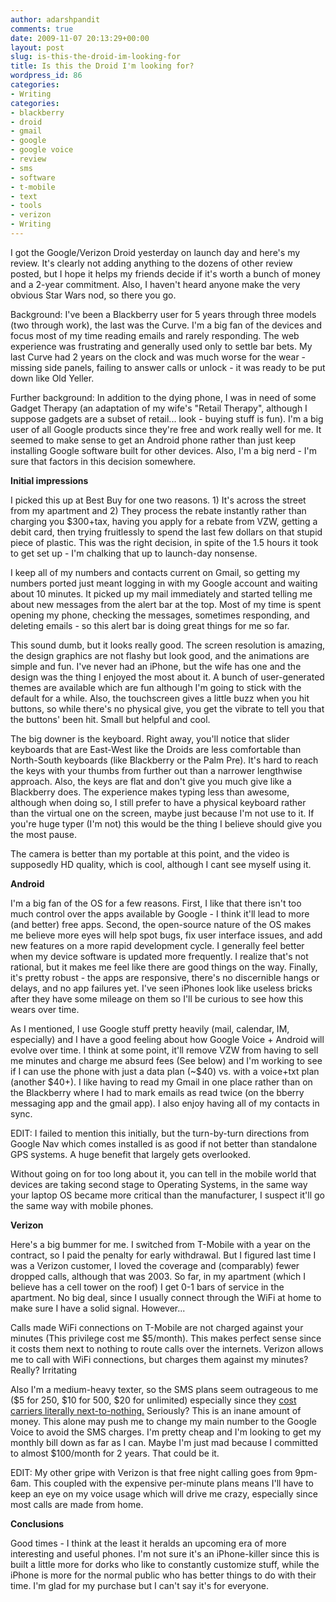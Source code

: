 ```yaml
---
author: adarshpandit
comments: true
date: 2009-11-07 20:13:29+00:00
layout: post
slug: is-this-the-droid-im-looking-for
title: Is this the Droid I'm looking for?
wordpress_id: 86
categories:
- Writing
categories:
- blackberry
- droid
- gmail
- google
- google voice
- review
- sms
- software
- t-mobile
- text
- tools
- verizon
- Writing
---
```


I got the Google/Verizon Droid yesterday on launch day and here's my review. It's clearly not adding anything to the dozens of other review posted, but I hope it helps my friends decide if it's worth a bunch of money and a 2-year commitment. Also, I haven't heard anyone make the very obvious Star Wars nod, so there you go.

Background: I've been a Blackberry user for 5 years through three models (two through work), the last was the Curve. I'm a big fan of the devices and focus most of my time reading emails and rarely responding. The web experience was frustrating and generally used only to settle bar bets. My last Curve had 2 years on the clock and was much worse for the wear - missing side panels, failing to answer calls or unlock - it was ready to be put down like Old Yeller.

Further background: In addition to the dying phone, I was in need of some Gadget Therapy (an adaptation of my wife's "Retail Therapy", although I suppose gadgets are a subset of retail... look - buying stuff is fun). I'm a big user of all Google products since they're free and work really well for me. It seemed to make sense to get an Android phone rather than just keep installing Google software built for other devices. Also, I'm a big nerd - I'm sure that factors in this decision somewhere.

**Initial impressions**

I picked this up at Best Buy for one two reasons. 1) It's across the street from my apartment and 2) They process the rebate instantly rather than charging you $300+tax, having you apply for a rebate from VZW, getting a debit card, then trying fruitlessly to spend the last few dollars on that stupid piece of plastic. This was the right decision, in spite of the 1.5 hours it took to get set up - I'm chalking that up to launch-day nonsense.

I keep all of my numbers and contacts current on Gmail, so getting my numbers ported just meant logging in with my Google account and waiting about 10 minutes. It picked up my mail immediately and started telling me about new messages from the alert bar at the top. Most of my time is spent opening my phone, checking the messages, sometimes responding, and deleting emails - so this alert bar is doing great things for me so far.

This sound dumb, but it looks really good. The screen resolution is amazing, the design graphics are not flashy but look good, and the animations are simple and fun. I've never had an iPhone, but the wife has one and the design was the thing I enjoyed the most about it. A bunch of user-generated themes are available which are fun although I'm going to stick with the default for a while. Also, the touchscreen gives a little buzz when you hit buttons, so while there's no physical give, you get the vibrate to tell you that the buttons' been hit. Small but helpful and cool.

The big downer is the keyboard. Right away, you'll notice that slider keyboards that are East-West like the Droids are less comfortable than North-South keyboards (like Blackberry or the Palm Pre). It's hard to reach the keys with your thumbs from further out than a narrower lengthwise approach. Also, the keys are flat and don't give you much give like a Blackberry does. The experience makes typing less than awesome, although when doing so, I still prefer to have a physical keyboard rather than the virtual one on the screen, maybe just because I'm not use to it. If you're huge typer (I'm not) this would be the thing I believe should give you the most pause.

The camera is better than my portable at this point, and the video is supposedly HD quality, which is cool, although I cant see myself using it.

**Android**

I'm a big fan of the OS for a few reasons. First, I like that there isn't too much control over the apps available by Google - I think it'll lead to more (and better) free apps. Second, the open-source nature of the OS makes me believe more eyes will help spot bugs, fix user interface issues, and add new features on a more rapid development cycle. I generally feel better when my device software is updated more frequently. I realize that's not rational, but it makes me feel like there are good things on the way. Finally, it's pretty robust - the apps are responsive, there's no discernible hangs or delays, and no app failures yet. I've seen iPhones look like useless bricks after they have some mileage on them so I'll be curious to see how this wears over time.

As I mentioned, I use Google stuff pretty heavily (mail, calendar, IM, especially) and I have a good feeling about how Google Voice + Android will evolve over time. I think at some point, it'll remove VZW from having to sell me minutes and charge me absurd fees (See below) and I'm working to see if I can use the phone with just a data plan (~$40) vs. with a voice+txt plan (another $40+). I like having to read my Gmail in one place rather than on the Blackberry where I had to mark emails as read twice (on the bberry messaging app and the gmail app). I also enjoy having all of my contacts in sync.

EDIT: I failed to mention this initially, but the turn-by-turn directions from Google Nav which comes installed is as good if not better than standalone GPS systems. A huge benefit that largely gets overlooked.

Without going on for too long about it, you can tell in the mobile world that devices are taking second stage to Operating Systems, in the same way your laptop OS became more critical than the manufacturer, I suspect it'll go the same way with mobile phones.

**Verizon**

Here's a big bummer for me. I switched from T-Mobile with a year on the contract, so I paid the penalty for early withdrawal. But I figured last time I was a Verizon customer, I loved the coverage and (comparably) fewer dropped calls, although that was 2003. So far, in my apartment (which I believe has a cell tower on the roof) I get 0-1 bars of service in the apartment. No big deal, since I usually connect through the WiFi at home to make sure I have a solid signal. However...

Calls made WiFi connections on T-Mobile are not charged against your minutes (This privilege cost me $5/month). This makes perfect sense since it costs them next to nothing to route calls over the internets. Verizon allows me to call with WiFi connections, but charges them against my minutes? Really? Irritating

Also I'm a medium-heavy texter, so the SMS plans seem outrageous to me ($5 for 250, $10 for 500, $20 for unlimited) especially since they [cost carriers literally next-to-nothing.](http://j.mp/2dSVM6) Seriously? This is an inane amount of money. This alone may push me to change my main number to the Google Voice to avoid the SMS charges. I'm pretty cheap and I'm looking to get my monthly bill down as far as I can. Maybe I'm just mad because I committed to almost $100/month for 2 years. That could be it.

EDIT: My other gripe with Verizon is that free night calling goes from 9pm-6am. This coupled with the expensive per-minute plans means I'll have to keep an eye on my voice usage which will drive me crazy, especially since most calls are made from home.

**Conclusions**

Good times - I think at the least it heralds an upcoming era of more interesting and useful phones. I'm not sure it's an iPhone-killer since this is built a little more for dorks who like to constantly customize stuff, while the iPhone is more for the normal public who has better things to do with their time. I'm glad for my purchase but I can't say it's for everyone.
